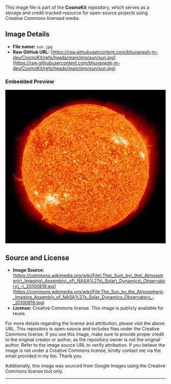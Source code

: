 This image file is part of the **CosmoKit** repository, which serves as a storage and credit-tracked resource for open-source projects using Creative Commons licensed media.

## Image Details

* **File name:** `sun.jpg`
* **Raw GitHub URL:** [https://raw.githubusercontent.com/bhuvanesh-m-dev/CosmoKit/refs/heads/main/img/sun/sun.jpg](https://raw.githubusercontent.com/bhuvanesh-m-dev/CosmoKit/refs/heads/main/img/sun/sun.jpg)

### Embedded Preview
![sun image](https://raw.githubusercontent.com/bhuvanesh-m-dev/CosmoKit/refs/heads/main/img/sun/sun.jpg)
## Source and License

* **Image Source:** [https://commons.wikimedia.org/wiki/File\:The\_Sun\_by\_the\_Atmospheric\_Imaging\_Assembly\_of\_NASA%27s\_Solar\_Dynamics\_Observatory\_-\_20100819.jpg](https://commons.wikimedia.org/wiki/File:The_Sun_by_the_Atmospheric_Imaging_Assembly_of_NASA%27s_Solar_Dynamics_Observatory_-_20100819.jpg)
* **License:** Creative Commons license. This image is publicly available for reuse.

For more details regarding the license and attribution, please visit the above URL. This repository is open-source and includes files under the Creative Commons license. If you use this image, make sure to provide proper credit to the original creator or author, as the repository owner is not the original author. Refer to the image source URL to verify attribution. If you believe the image is not under a Creative Commons license, kindly contact me via the email provided in my bio. Thank you.

Additionally, this image was sourced from Google Images using the Creative Commons license tool only.

---
